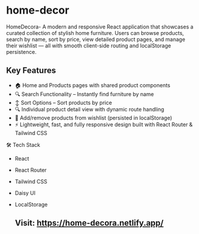 # home-decor
HomeDecora- A modern and responsive React application that showcases a curated collection of stylish home furniture.
Users can browse products, search by name, sort by price, view detailed product pages, and manage their wishlist — all with smooth client-side routing and localStorage persistence.

## Key Features
- 🏠 Home and Products pages with shared product components
- 🔍 Search Functionality – Instantly find furniture by name
- ↕️ Sort Options – Sort products by price
- 🔍 Individual product detail view with dynamic route handling
- 💖 Add/remove products from wishlist (persisted in localStorage)
- ⚡ Lightweight, fast, and fully responsive design built with React Router & Tailwind CSS

🛠️ Tech Stack
- React
- React Router
- Tailwind CSS
- Daisy UI
- LocalStorage

  ## Visit: https://home-decora.netlify.app/
